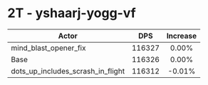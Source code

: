 # 2T - yshaarj-yogg-vf
| Actor | DPS | Increase |
|---|:---:|:---:|
|mind_blast_opener_fix|116327|0.00%|
|Base|116326|0.00%|
|dots_up_includes_scrash_in_flight|116312|-0.01%|
